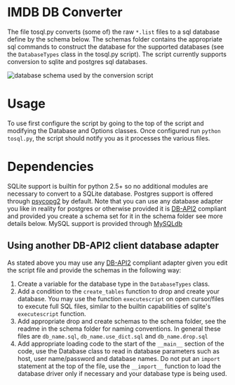 # IMDB DB Converter
The file tosql.py converts (some of) the raw `*.list` files to a sql database 
define by the schema below. The schemas folder contains the appropriate 
sql commands to construct the database for the supported databases (see
the `DatabaseTypes` class in the tosql.py script). The script currently 
supports conversion to sqlite and postgres sql databases.

![database schema used by the conversion script](https://github.com/ameerkat/imdb-to-sql/raw/master/db_schema.png)

# Usage
To use first configure the script by going to the top of the script and modifying
the Database and Options classes. Once configured run `python tosql.py`, the
script should notify you as it processes the various files.

# Dependencies
SQLite support is builtin for python 2.5+ so no additional modules are necessary
to convert to a SQLite database. Postgres support is offered through [psycopg2](http://initd.org/psycopg/)
by default. Note that you can use any database adapter you like in reality
for postgres or otherwise provided it is [DB-API2](http://www.python.org/dev/peps/pep-0249/)
compliant and provided you create a schema set for it in the schema folder see
more details below. MySQL support is provided through [MySQLdb](http://sourceforge.net/projects/mysql-python/)

## Using another DB-API2 client database adapter
As stated above you may use any [DB-API2](http://www.python.org/dev/peps/pep-0249/)
 compliant adapter given you edit the script file and provide the schemas in the following way:

1. Create a variable for the database type in the `DatabaseTypes` class.
2. Add a condition to the `create_tables` function to drop and create
your database. You may use the function `executescript` on open cursor/files
to execute full SQL files, similar to the builtin capabilities of sqlite's
`executescript` function.
3. Add appropriate drop and create schemas to the schema folder, see
the readme in the schema folder for naming conventions. In general these files
are `db_name.sql`, `db_name.use_dict.sql` and `db_name.drop.sql`
4. Add appropriate loading code to the start of the `__main__` section of the
code, use the Database class to read in database parameters such as host, 
user name/password and database names. Do not put an `import` statement at the
top of the file, use the `__import__` function to load the database driver only
if necessary and your database type is being used.

